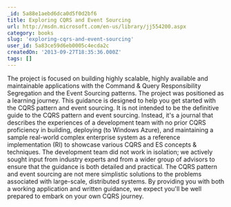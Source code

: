 ```yaml
---
_id: 5a88e1aebd6dca0d5f0d2bf6
title: Exploring CQRS and Event Sourcing
url: http://msdn.microsoft.com/en-us/library/jj554200.aspx
category: books
slug: 'exploring-cqrs-and-event-sourcing'
user_id: 5a83ce59d6eb0005c4ecda2c
createdOn: '2013-09-27T18:35:36.000Z'
tags: []
---
```


The project is focused on building highly scalable, highly available and maintainable applications with the Command & Query Responsibility Segregation and the Event Sourcing patterns.
The project was positioned as a learning journey. This guidance is designed to help you get started with the CQRS pattern and event sourcing. It is not intended to be the definitive guide to the CQRS pattern and event sourcing. Instead, it's a journal that describes the experiences of a development team with no prior CQRS proficiency in building, deploying (to Windows Azure), and maintaining a sample real-world complex enterprise system as a reference implementation (RI) to showcase various CQRS and ES concepts & techniques. The development team did not work in isolation; we actively sought input from industry experts and from a wider group of advisors to ensure that the guidance is both detailed and practical.
The CQRS pattern and event sourcing are not mere simplistic solutions to the problems associated with large-scale, distributed systems. By providing you with both a working application and written guidance, we expect you'll be well prepared to embark on your own CQRS journey.
